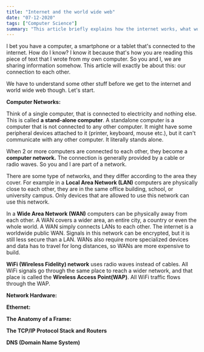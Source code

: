 ```yaml
---
title: "Internet and the world wide web"
date: "07-12-2020"
tags: ["Computer Science"]
summary: "This article briefly explains how the internet works, what world wide web is and the underlying technologies supporting these."
---
```


I bet you have a computer, a smartphone or a tablet that's connected to the internet. How do I know? I know it because that's how you are reading this piece of text that I wrote from my own computer. So you and I, we are sharing information somehow. This article will exactly be about this: our connection to each other.

We have to understand some other stuff before we get to the internet and world wide web though. Let's start.

**Computer Networks:**

Think of a single computer, that is connected to electricity and nothing else. This is called **a stand-alone computer**. A standalone computer is a computer that is not connected to any other computer. It might have some peripheral devices attached to it (printer, keyboard, mouse etc.), but it can't communicate with any other computer. It literally stands alone.

When 2 or more computers are connected to each other, they become a **computer network.** The connection is generally provided by a cable or radio waves. So you and I are part of a network.

There are some type of networks, and they differ according to the area they cover. For example in a **Local Area Network (LAN)** computers are physically close to each other, they are in the same office building, school, or university campus. Only devices that are allowed to use this network can use this network.

In a **Wide Area Network (WAN)** computers can be physically away from each other. A WAN covers a wider area, an entire city, a country or even the whole world. A WAN simply connects LANs to each other. The internet is a worldwide public WAN. Signals in this network can be encrypted, but it is still less secure than a LAN. WANs also require more specialized devices and data has to travel for long distances, so WANs are more expensive to build.

**WiFi (Wireless Fidelity) network** uses radio waves instead of cables. All WiFi signals go through the same place to reach a wider network, and that place is called the **Wireless Access Point(WAP)**. All WiFi traffic flows through the WAP.

**Network Hardware:**

**Ethernet:**

**The Anatomy of a Frame:**

**The TCP/IP Protocol Stack and Routers**

**DNS (Domain Name System)**
